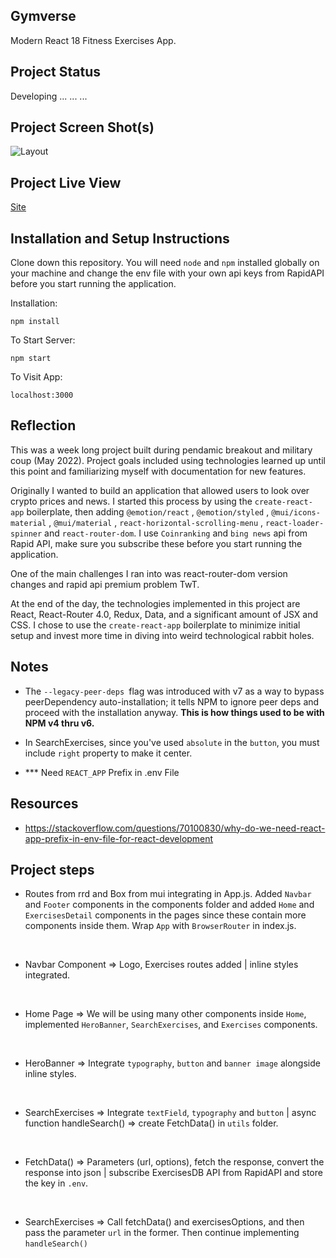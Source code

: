 ## Gymverse

Modern React 18 Fitness Exercises App.

## Project Status

Developing ... ... ...

## Project Screen Shot(s)

![Layout]()

## Project Live View

[Site]()

## Installation and Setup Instructions

Clone down this repository. You will need `node` and `npm` installed globally on your machine and change the env file with your own api keys from RapidAPI before you start running the application.

Installation:

`npm install`

To Start Server:

`npm start`

To Visit App:

`localhost:3000`

## Reflection

This was a week long project built during pendamic breakout and military coup (May 2022). Project goals included using technologies learned up until this point and familiarizing myself with documentation for new features.

Originally I wanted to build an application that allowed users to look over crypto prices and news. I started this process by using the `create-react-app` boilerplate, then adding `@emotion/react` , `@emotion/styled` , `@mui/icons-material` , `@mui/material` , `react-horizontal-scrolling-menu` , `react-loader-spinner` and `react-router-dom`. I use `Coinranking` and `bing news` api from Rapid API, make sure you subscribe these before you start running the application.

One of the main challenges I ran into was react-router-dom version changes and rapid api premium problem TwT.

At the end of the day, the technologies implemented in this project are React, React-Router 4.0, Redux, Data, and a significant amount of JSX and CSS. I chose to use the `create-react-app` boilerplate to minimize initial setup and invest more time in diving into weird technological rabbit holes.

## Notes

- The `--legacy-peer-deps `flag was introduced with v7 as a way to bypass peerDependency auto-installation; it tells NPM to ignore peer deps and proceed with the installation anyway. <b>This is how things used to be with NPM v4 thru v6.</b>

- In SearchExercises, since you've used `absolute` in the `button`, you must include `right` property to make it center.

- \*\*\* Need `REACT_APP` Prefix in .env File

## Resources 

- https://stackoverflow.com/questions/70100830/why-do-we-need-react-app-prefix-in-env-file-for-react-development

## Project steps

- Routes from rrd and Box from mui integrating in App.js. Added `Navbar` and `Footer` components in the components folder and added `Home` and `ExercisesDetail` components in the pages since these contain more components inside them. Wrap `App` with `BrowserRouter` in index.js.
<br/>

- Navbar Component => Logo, Exercises routes added | inline styles integrated.
<br/>

- Home Page => We will be using many other components inside `Home`, implemented `HeroBanner`, `SearchExercises`, and `Exercises` components.
<br/>

- HeroBanner => Integrate `typography`, `button` and `banner image` alongside inline styles.
<br/>

- SearchExercises => Integrate `textField`, `typography` and `button` | async function handleSearch() => create FetchData() in `utils` folder.
<br/>

- FetchData() => Parameters (url, options), fetch the response, convert the response into json | subscribe ExercisesDB API from RapidAPI and store the key in `.env`.
<br/>

- SearchExercises => Call fetchData() and exercisesOptions, and then pass the parameter `url` in the former. Then continue implementing `handleSearch()`
